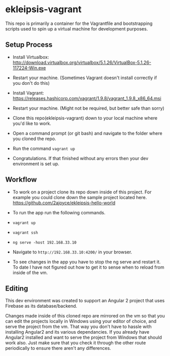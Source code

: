 # ekleipsis-vagrant
This repo is primarily a container for the Vagrantfile and bootstrapping scripts used to spin up a virtual machine for development purposes. 

## Setup Process
* Install Virtualbox: http://download.virtualbox.org/virtualbox/5.1.26/VirtualBox-5.1.26-117224-Win.exe

* Restart your machine. (Sometimes Vagrant doesn't install correctly if you don't do this)

* Install Vagrant: https://releases.hashicorp.com/vagrant/1.9.8/vagrant_1.9.8_x86_64.msi

* Restart your machine. (Might not be required, but better safe than sorry)

* Clone this repo(ekleipsis-vagrant) down to your local machine where you'd like to work.

* Open a command prompt (or git bash) and navigate to the folder where you cloned the repo.

* Run the command `vagrant up`

* Congratulations. If that finished without any errors then your dev environment is set up.

## Workflow
* To work on a project clone its repo down inside of this project. For example you could clone down the sample project located here. https://github.com/2ajoyce/ekleipsis-hello-world

* To run the app run the following commands. 

* `vagrant up`

* `vagrant ssh`

* `ng serve -host 192.168.33.10`

* Navigate to `http://192.168.33.10:4200/` in your browser. 

* To see changes in the app you have to stop the ng serve and restart it. To date I have not figured out how to get it to sense when to reload from inside of the vm. 

## Editing
This dev environment was created to support an Angular 2 project that uses Firebase as its database/backend.

Changes made inside of this cloned repo are mirrored on the vm so that you can edit the projects locally in Windows using your editor of choice, and serve the project from the vm. That way you don't have to hassle with installing Angular2 and its various dependancies. If you already have Angular2 installed and want to serve the project from Windows that should work also. Just make sure that you check it through the other route periodically to ensure there aren't any differences.

